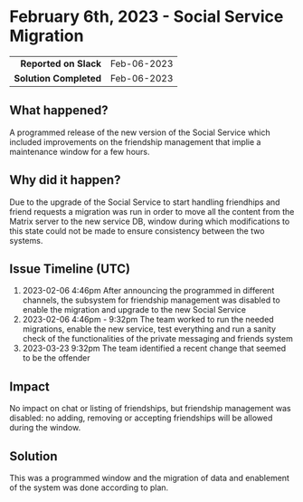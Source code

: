 # February 6th, 2023 - Social Service Migration

|                          |               |
| -----------------------: | :------------ |
| **Reported on Slack**    | Feb-06-2023 |
|   **Solution Completed** | Feb-06-2023 |

## What happened?

A programmed release of the new version of the Social Service which included improvements on the friendship management that implie a maintenance window for a few hours.

## Why did it happen?

Due to the upgrade of the Social Service to start handling friendhips and friend requests a migration was run in order to move all the content from the Matrix server to the new service DB, window during which modifications to this state could not be made to ensure consistency between the two systems.

## Issue Timeline (UTC)

1. 2023-02-06 4:46pm After announcing the programmed in different channels, the subsystem for friendship management was disabled to enable the migration and upgrade to the new Social Service
1. 2023-02-06 4:46pm - 9:32pm The team worked to run the needed migrations, enable the new service, test everything and run a sanity check of the functionalities of the private messaging and friends system
1. 2023-03-23 9:32pm The team identified a recent change that seemed to be the offender

## Impact

No impact on chat or listing of friendships, but friendship management was disabled: no adding, removing or accepting friendships will be allowed during the window.

## Solution

This was a programmed window and the migration of data and enablement of the system was done according to plan.

